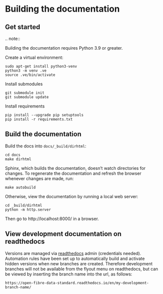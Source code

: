 # Building the documentation

## Get started

.. note::

   Building the documentation requires Python 3.9 or greater.
  
Create a virtual environment:

```
sudo apt-get install python3-venv
python3 -m venv .ve    
source .ve/bin/activate
```

Install submodules

```
git submodule init
git submodule update
```


Install requirements

```
pip install --upgrade pip setuptools
pip install -r requirements.txt
```

## Build the documentation

Build the docs into `docs/_build/dirhtml`:

```
cd docs
make dirhtml
```


Sphinx, which builds the documentation, doesn’t watch directories for changes. To regenerate the documentation and refresh the browser whenever changes are made, run:

```
make autobuild
```

Otherwise, view the documentation by running a local web server:

```
cd _build/dirhtml
python -m http.server
```

Then go to http://localhost:8000/ in a browser.

## View development documentation on readthedocs

Versions are managed via [readthedocs](https://readthedocs.org/) admin (credentials needed). Automation rules have been set up to automatically build and activate hidden versions when new branches are created. Therefore development branches will not be available from the flyout menu on readthedocs, but can be viewed by inserting the branch name into the url, as follows:

```
https://open-fibre-data-standard.readthedocs.io/en/my-development-branch-name/

```
